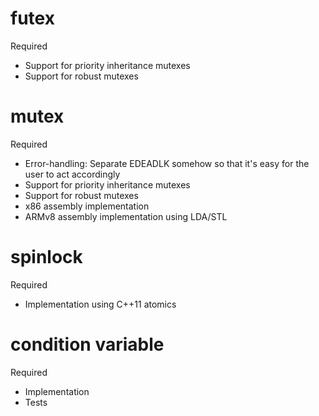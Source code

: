 # futex

Required

  * Support for priority inheritance mutexes
  * Support for robust mutexes

# mutex

Required

  * Error-handling: Separate EDEADLK somehow so that it's easy for the user to act accordingly
  * Support for priority inheritance mutexes
  * Support for robust mutexes
  * x86 assembly implementation
  * ARMv8 assembly implementation using LDA/STL

# spinlock

Required

  * Implementation using C++11 atomics

# condition variable

Required

  * Implementation
  * Tests
